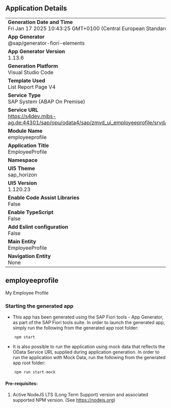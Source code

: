 ## Application Details
|               |
| ------------- |
|**Generation Date and Time**<br>Fri Jan 17 2025 10:43:25 GMT+0100 (Central European Standard Time)|
|**App Generator**<br>@sap/generator-fiori-elements|
|**App Generator Version**<br>1.13.6|
|**Generation Platform**<br>Visual Studio Code|
|**Template Used**<br>List Report Page V4|
|**Service Type**<br>SAP System (ABAP On Premise)|
|**Service URL**<br>https://s4dev.mibs-ag.de:44301/sap/opu/odata4/sap/zmvd_ui_employeeprofile/srvd/sap/zmvd_ui_employeeprofile/0001/
|**Module Name**<br>employeeprofile|
|**Application Title**<br>EmployeeProfile|
|**Namespace**<br>|
|**UI5 Theme**<br>sap_horizon|
|**UI5 Version**<br>1.120.23|
|**Enable Code Assist Libraries**<br>False|
|**Enable TypeScript**<br>False|
|**Add Eslint configuration**<br>False|
|**Main Entity**<br>EmployeeProfile|
|**Navigation Entity**<br>None|

## employeeprofile

My Employee Profile

### Starting the generated app

-   This app has been generated using the SAP Fiori tools - App Generator, as part of the SAP Fiori tools suite.  In order to launch the generated app, simply run the following from the generated app root folder:

```
    npm start
```

- It is also possible to run the application using mock data that reflects the OData Service URL supplied during application generation.  In order to run the application with Mock Data, run the following from the generated app root folder:

```
    npm run start-mock
```

#### Pre-requisites:

1. Active NodeJS LTS (Long Term Support) version and associated supported NPM version.  (See https://nodejs.org)


